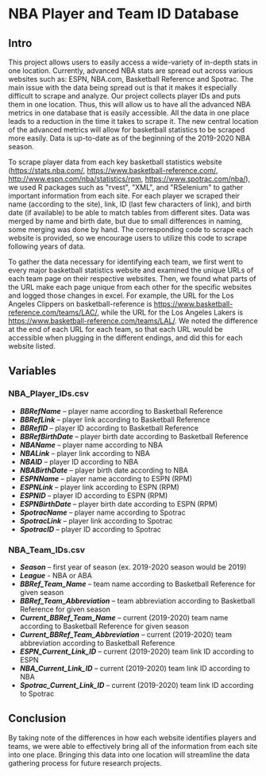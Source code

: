 # NBA Player and Team ID Database

## Intro

This project allows users to easily access a wide-variety of in-depth stats in one location. Currently, advanced NBA stats are spread out across various websites such as: ESPN, NBA.com, Basketball Reference and Spotrac. The main issue with the data being spread out is that it makes it especially difficult to scrape and analyze. Our project collects player IDs and puts them in one location. Thus, this will allow us to have all the advanced NBA metrics in one database that is easily accessible. All the data in one place leads to a reduction in the time it takes to scrape it. The new central location of the advanced metrics will allow for basketball statistics to be scraped more easily. Data is up-to-date as of the beginning of the 2019-2020 NBA season.

To scrape player data from each key basketball statistics website (https://stats.nba.com/, https://www.basketball-reference.com/, http://www.espn.com/nba/statistics/rpm, https://www.spotrac.com/nba/), we used R packages such as "rvest", "XML", and "RSelenium" to gather important information from each site. For each player we scraped their name (according to the site), link, ID (last few characters of link), and birth date (if available) to be able to match tables from different sites. Data was merged by name and birth date, but due to small differences in naming, some merging was done by hand. The corresponding code to scrape each website is provided, so we encourage users to utilize this code to scrape following years of data.

To gather the data necessary for identifying each team, we first went to every major basketball statistics website and examined the unique URLs of each team page on their respective websites. Then, we found what parts of the URL make each page unique from each other for the specific websites and logged those changes in excel. For example, the URL for the Los Angeles Clippers on basketball-reference is https://www.basketball-reference.com/teams/LAC/, while the URL for the Los Angeles Lakers is https://www.basketball-reference.com/teams/LAL/. We noted the difference at the end of each URL for each team, so that each URL would be accessible when plugging in the different endings, and did this for each website listed.

## Variables

### NBA_Player_IDs.csv

* _**BBRefName**_ – player name according to Basketball Reference
* _**BBRefLink**_ – player link according to Basketball Reference
* _**BBRefID**_ – player ID according to Basketball Reference
* _**BBRefBirthDate**_ – player birth date according to Basketball Reference
* _**NBAName**_ – player name according to NBA
* _**NBALink**_ – player link according to NBA
* _**NBAID**_ – player ID according to NBA
* _**NBABirthDate**_ – player birth date according to NBA
* _**ESPNName**_ – player name according to ESPN (RPM)
* _**ESPNLink**_ – player link according to ESPN (RPM)
* _**ESPNID**_ – player ID according to ESPN (RPM)
* _**ESPNBirthDate**_ – player birth date according to ESPN (RPM)
* _**SpotracName**_ – player name according to Spotrac
* _**SpotracLink**_ – player link according to Spotrac
* _**SpotracID**_ – player ID according to Spotrac

### NBA_Team_IDs.csv

* _**Season**_ – first year of season (ex. 2019-2020 season would be 2019)
* _**League**_	 - NBA or ABA
* _**BBRef_Team_Name**_ – team name according to Basketball Reference for given season
* _**BBRef_Team_Abbreviation**_ – team abbreviation according to Basketball Reference for given season
* _**Current_BBRef_Team_Name**_ – current (2019-2020) team name according to Basketball Reference for given season
* _**Current_BBRef_Team_Abbreviation**_ – current (2019-2020) team abbreviation according to Basketball Reference
* _**ESPN_Current_Link_ID**_ – current (2019-2020) team link ID according to ESPN
* _**NBA_Current_Link_ID**_ – current (2019-2020) team link ID according to NBA
* _**Spotrac_Current_Link_ID**_ – current (2019-2020) team link ID according to Spotrac

## Conclusion

By taking note of the differences in how each website identifies players and teams, we were able to effectively bring all of the information from each site into one place. Bringing this data into one location will streamline the data gathering process for future research projects.
